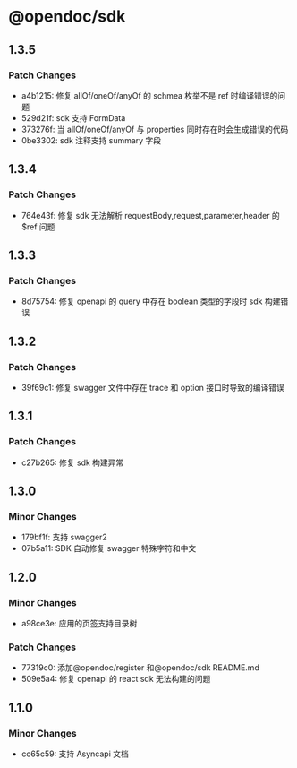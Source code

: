 # @opendoc/sdk

## 1.3.5

### Patch Changes

- a4b1215: 修复 allOf/oneOf/anyOf 的 schmea 枚举不是 ref 时编译错误的问题
- 529d21f: sdk 支持 FormData
- 373276f: 当 allOf/oneOf/anyOf 与 properties 同时存在时会生成错误的代码
- 0be3302: sdk 注释支持 summary 字段

## 1.3.4

### Patch Changes

- 764e43f: 修复 sdk 无法解析 requestBody,request,parameter,header 的$ref 问题

## 1.3.3

### Patch Changes

- 8d75754: 修复 openapi 的 query 中存在 boolean 类型的字段时 sdk 构建错误

## 1.3.2

### Patch Changes

- 39f69c1: 修复 swagger 文件中存在 trace 和 option 接口时导致的编译错误

## 1.3.1

### Patch Changes

- c27b265: 修复 sdk 构建异常

## 1.3.0

### Minor Changes

- 179bf1f: 支持 swagger2
- 07b5a11: SDK 自动修复 swagger 特殊字符和中文

## 1.2.0

### Minor Changes

- a98ce3e: 应用的页签支持目录树

### Patch Changes

- 77319c0: 添加@opendoc/register 和@opendoc/sdk README.md
- 509e5a4: 修复 openapi 的 react sdk 无法构建的问题

## 1.1.0

### Minor Changes

- cc65c59: 支持 Asyncapi 文档
